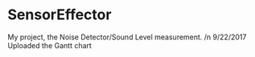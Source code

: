 # SensorEffector
My project, the Noise Detector/Sound Level measurement.
/n 9/22/2017 Uploaded the Gantt chart
